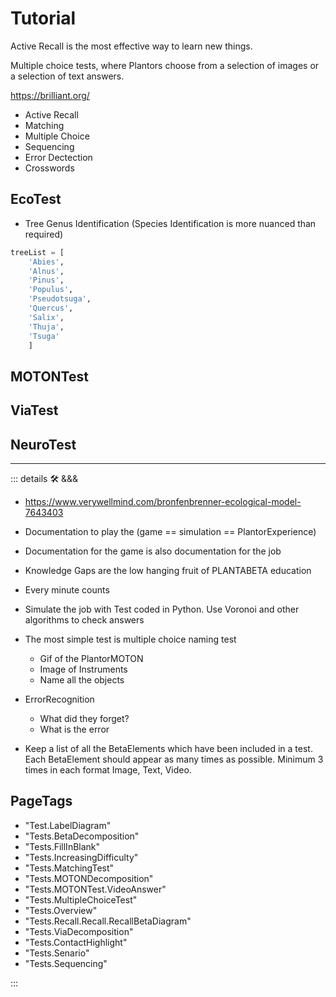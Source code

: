 # Tutorial

Active Recall is the most effective way to learn new things.

Multiple choice tests, where Plantors choose from a selection of images or a selection of text answers.

<https://brilliant.org/>

- Active Recall
- Matching
- Multiple Choice
- Sequencing
- Error Dectection
- Crosswords

## EcoTest

- Tree Genus Identification (Species Identification is more nuanced than required)

```py
treeList = [
    'Abies', 
    'Alnus', 
    'Pinus', 
    'Populus', 
    'Pseudotsuga', 
    'Quercus', 
    'Salix', 
    'Thuja', 
    'Tsuga'
    ]
```

## MOTONTest

## ViaTest

## NeuroTest

---

<!-- =================================================== -->
<!-- =================================================== -->
<!-- =================================================== -->
<!-- =================================================== -->
<!-- =================================================== -->
::: details 🛠 <dev>&&&</dev>

- <https://www.verywellmind.com/bronfenbrenner-ecological-model-7643403>
- Documentation to play the (game == simulation == PlantorExperience)
- Documentation for the game is also documentation for the job
- Knowledge Gaps are the low hanging fruit of PLANTABETA education
- Every minute counts
- Simulate the job with Test coded in Python. Use Voronoi and other algorithms to check answers
- The most simple test is multiple choice naming test
    - Gif of the PlantorMOTON
    - Image of Instruments
    - Name all the objects

- ErrorRecognition
    - What did they forget?
    - What is the error

- Keep a list of all the BetaElements which have been included in a test. Each BetaElement should appear as many times as possible. Minimum 3 times in each format Image, Text, Video.

<h2>PageTags</h2>

- "Test.LabelDiagram"
- "Tests.BetaDecomposition"
- "Tests.FillInBlank"
- "Tests.IncreasingDifficulty"
- "Tests.MatchingTest"
- "Tests.MOTONDecomposition"
- "Tests.MOTONTest.VideoAnswer"
- "Tests.MultipleChoiceTest"
- "Tests.Overview"
- "Tests.Recall.Recall.RecallBetaDiagram"
- "Tests.ViaDecomposition"
- "Tests.ContactHighlight"
- "Tests.Senario"
- "Tests.Sequencing"

:::
